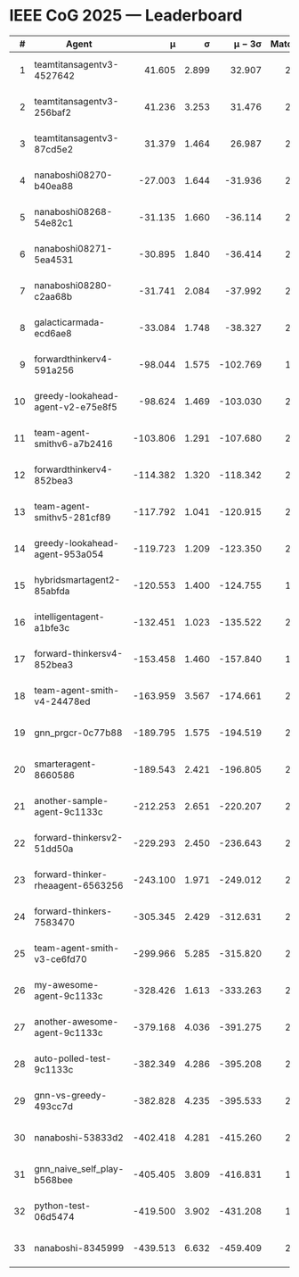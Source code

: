 # IEEE CoG 2025 — Leaderboard

| # | Agent | μ | σ | μ − 3σ | Matches | Updated |
|---:|---|---:|---:|---:|---:|---|
| 1 | teamtitansagentv3-4527642 | 41.605 | 2.899 | 32.907 | 2060 | 2025-09-01 12:47 |
| 2 | teamtitansagentv3-256baf2 | 41.236 | 3.253 | 31.476 | 2558 | 2025-09-01 12:47 |
| 3 | teamtitansagentv3-87cd5e2 | 31.379 | 1.464 | 26.987 | 2118 | 2025-09-01 12:47 |
| 4 | nanaboshi08270-b40ea88 | -27.003 | 1.644 | -31.936 | 2440 | 2025-09-01 12:47 |
| 5 | nanaboshi08268-54e82c1 | -31.135 | 1.660 | -36.114 | 2500 | 2025-09-01 12:47 |
| 6 | nanaboshi08271-5ea4531 | -30.895 | 1.840 | -36.414 | 2300 | 2025-09-01 12:47 |
| 7 | nanaboshi08280-c2aa68b | -31.741 | 2.084 | -37.992 | 2460 | 2025-09-01 12:47 |
| 8 | galacticarmada-ecd6ae8 | -33.084 | 1.748 | -38.327 | 2160 | 2025-09-01 12:47 |
| 9 | forwardthinkerv4-591a256 | -98.044 | 1.575 | -102.769 | 1771 | 2025-09-01 12:47 |
| 10 | greedy-lookahead-agent-v2-e75e8f5 | -98.624 | 1.469 | -103.030 | 2888 | 2025-09-01 12:47 |
| 11 | team-agent-smithv6-a7b2416 | -103.806 | 1.291 | -107.680 | 2740 | 2025-09-01 12:47 |
| 12 | forwardthinkerv4-852bea3 | -114.382 | 1.320 | -118.342 | 2095 | 2025-09-01 12:47 |
| 13 | team-agent-smithv5-281cf89 | -117.792 | 1.041 | -120.915 | 2420 | 2025-09-01 12:47 |
| 14 | greedy-lookahead-agent-953a054 | -119.723 | 1.209 | -123.350 | 2628 | 2025-09-01 12:47 |
| 15 | hybridsmartagent2-85abfda | -120.553 | 1.400 | -124.755 | 1835 | 2025-09-01 12:47 |
| 16 | intelligentagent-a1bfe3c | -132.451 | 1.023 | -135.522 | 2214 | 2025-09-01 12:47 |
| 17 | forward-thinkersv4-852bea3 | -153.458 | 1.460 | -157.840 | 1793 | 2025-09-01 12:47 |
| 18 | team-agent-smith-v4-24478ed | -163.959 | 3.567 | -174.661 | 2320 | 2025-09-01 12:47 |
| 19 | gnn_prgcr-0c77b88 | -189.795 | 1.575 | -194.519 | 2020 | 2025-09-01 12:47 |
| 20 | smarteragent-8660586 | -189.543 | 2.421 | -196.805 | 2044 | 2025-09-01 12:47 |
| 21 | another-sample-agent-9c1133c | -212.253 | 2.651 | -220.207 | 2560 | 2025-09-01 12:47 |
| 22 | forward-thinkersv2-51dd50a | -229.293 | 2.450 | -236.643 | 2136 | 2025-09-01 12:47 |
| 23 | forward-thinker-rheaagent-6563256 | -243.100 | 1.971 | -249.012 | 2516 | 2025-09-01 12:47 |
| 24 | forward-thinkers-7583470 | -305.345 | 2.429 | -312.631 | 2420 | 2025-09-01 12:47 |
| 25 | team-agent-smith-v3-ce6fd70 | -299.966 | 5.285 | -315.820 | 2160 | 2025-09-01 12:47 |
| 26 | my-awesome-agent-9c1133c | -328.426 | 1.613 | -333.263 | 2500 | 2025-09-01 12:47 |
| 27 | another-awesome-agent-9c1133c | -379.168 | 4.036 | -391.275 | 2540 | 2025-09-01 12:47 |
| 28 | auto-polled-test-9c1133c | -382.349 | 4.286 | -395.208 | 2700 | 2025-09-01 12:47 |
| 29 | gnn-vs-greedy-493cc7d | -382.828 | 4.235 | -395.533 | 2220 | 2025-09-01 12:47 |
| 30 | nanaboshi-53833d2 | -402.418 | 4.281 | -415.260 | 2240 | 2025-09-01 12:47 |
| 31 | gnn_naive_self_play-b568bee | -405.405 | 3.809 | -416.831 | 1400 | 2025-09-01 12:47 |
| 32 | python-test-06d5474 | -419.500 | 3.902 | -431.208 | 1900 | 2025-09-01 12:47 |
| 33 | nanaboshi-8345999 | -439.513 | 6.632 | -459.409 | 2140 | 2025-09-01 12:47 |
